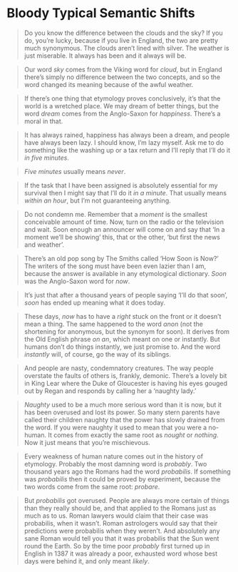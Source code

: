 # Bloody Typical Semantic Shifts

> Do you know the difference between the clouds and the sky? If you do, you’re lucky, because if you live in England, the two are pretty much synonymous. The clouds aren’t lined with silver. The weather is just miserable. It always has been and it always will be.

> Our word _sky_ comes from the Viking word for _cloud_, but in England there’s simply no difference between the two concepts, and so the word changed its meaning because of the awful weather.

> If there’s one thing that etymology proves conclusively, it’s that the world is a wretched place. We may dream of better things, but the word _dream_ comes from the Anglo-Saxon for _happiness_. There’s a moral in that.

> It has always rained, happiness has always been a dream, and people have always been lazy. I should know, I’m lazy myself. Ask me to do something like the washing up or a tax return and I’ll reply that I’ll do it _in five minutes_.

> _Five minutes_ usually means _never_.

> If the task that I have been assigned is absolutely essential for my survival then I might say that I’ll do it _in a minute_. That usually­ means _within an hour_, but I’m not guaranteeing anything.

> Do not condemn me. Remember that a _moment_ is the smallest conceivable amount of time. Now, turn on the radio or the television and wait. Soon enough an announcer will come on and say that ‘In a moment we’ll be showing’ this, that or the other, ‘but first the news and weather’.

> There’s an old pop song by The Smiths called ‘How Soon is Now?’ The writers of the song must have been even lazier than I am, because the answer is available in any etymological dictionary. _Soon_ was the Anglo-Saxon word for _now_.

> It’s just that after a thousand years of people saying ‘I’ll do that soon’, _soon_ has ended up meaning what it does today.

> These days, _now_ has to have a _right_ stuck on the front or it doesn’t mean a thing. The same happened to the word _anon_ (not the shortening for anonymous, but the synonym for soon). It derives from the Old English phrase _on an_, which meant on one or instantly. But humans don’t do things instantly, we just promise to. And the word _instantly_ will, of course, go the way of its siblings.

> And people are nasty, condemnatory creatures. The way people overstate the faults of others is, frankly, demonic. There’s a lovely bit in King Lear where the Duke of Gloucester is having his eyes gouged out by Regan and responds by calling her a ‘naughty lady.’

> _Naughty_ used to be a much more serious word than it is now, but it has been overused and lost its power. So many stern parents have called their children naughty that the power has slowly drained from the word. If you were naughty it used to mean that you were a no-human. It comes from exactly the same root as _nought_ or _nothing_. Now it just means that you’re mischievous.

> Every weakness of human nature comes out in the history of etymology. Probably the most damning word is _probably_. Two thousand years ago the Romans had the word _probabilis_. If something was _probabilis_ then it could be proved by experiment, because the two words come from the same root: _probare_.

> But _probabilis_ got overused. People are always more certain of things than they really should be, and that applied to the Romans just as much as to us. Roman lawyers would claim that their case was probabilis, when it wasn’t. Roman astrologers would say that their predictions were probabilis when they weren’t. And absolutely any sane Roman would tell you that it was probabilis that the Sun went round the Earth. So by the time poor _probably_ first turned up in English in 1387 it was already a poor, exhausted word whose best days were behind it, and only meant _likely_.